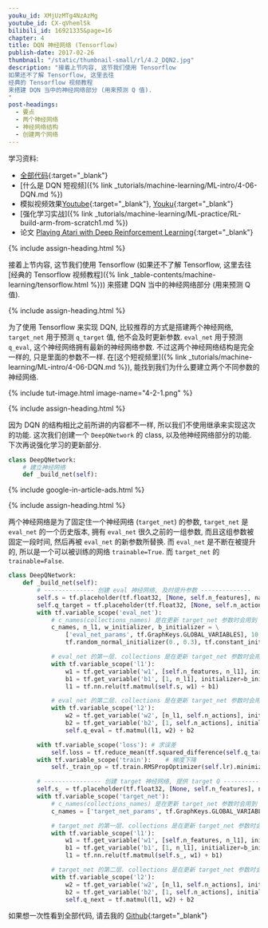 ```yaml
---
youku_id: XMjUzMTg4NzAzMg
youtube_id: CX-qVhemlSk
bilibili_id: 16921335&page=16
chapter: 4
title: DQN 神经网络 (Tensorflow)
publish-date: 2017-02-26
thumbnail: "/static/thumbnail-small/rl/4.2_DQN2.jpg"
description: "接着上节内容, 这节我们使用 Tensorflow
如果还不了解 Tensorflow, 这里去往
经典的 Tensorflow 视频教程
来搭建 DQN 当中的神经网络部分 (用来预测 Q 值).
"
post-headings:
  - 要点
  - 两个神经网络
  - 神经网络结构
  - 创建两个网络
---
```


学习资料:
  * [全部代码](https://github.com/MorvanZhou/Reinforcement-learning-with-tensorflow/tree/master/contents/5_Deep_Q_Network){:target="_blank"}
  * [什么是 DQN 短视频]({% link _tutorials/machine-learning/ML-intro/4-06-DQN.md %})
  * 模拟视频效果[Youtube](https://www.youtube.com/playlist?list=PLXO45tsB95cLYyEsEylpPvTY-8ErPt2O_){:target="_blank"}, [Youku](http://list.youku.com/albumlist/show/id_27485743){:target="_blank"}
  * [强化学习实战]({% link _tutorials/machine-learning/ML-practice/RL-build-arm-from-scratch1.md %})
  * 论文 [Playing Atari with Deep Reinforcement Learning](https://arxiv.org/abs/1312.5602){:target="_blank"}

{% include assign-heading.html %}

接着上节内容, 这节我们使用 Tensorflow
(如果还不了解 Tensorflow, 这里去往
[经典的 Tensorflow 视频教程]({% link _table-contents/machine-learning/tensorflow.html %}))
来搭建 DQN 当中的神经网络部分 (用来预测 Q 值).





{% include assign-heading.html %}

为了使用 Tensorflow 来实现 DQN, 比较推荐的方式是搭建两个神经网络, `target_net` 用于预测 `q_target` 值, 他不会及时更新参数.
`eval_net` 用于预测 `q_eval`, 这个神经网络拥有最新的神经网络参数. 不过这两个神经网络结构是完全一样的, 只是里面的参数不一样.
在[这个短视频里]({% link _tutorials/machine-learning/ML-intro/4-06-DQN.md %}), 能找到我们为什么要建立两个不同参数的神经网络.

{% include tut-image.html image-name="4-2-1.png" %}

{% include assign-heading.html %}

因为 DQN 的结构相比之前所讲的内容都不一样, 所以我们不使用继承来实现这次的功能.
这次我们创建一个 `DeepQNetwork` 的 class, 以及他神经网络部分的功能. 下次再说强化学习的更新部分.

```python
class DeepQNetwork:
    # 建立神经网络
    def _build_net(self):
```


{% include google-in-article-ads.html %}

{% include assign-heading.html %}

两个神经网络是为了固定住一个神经网络 (`target_net`) 的参数, `target_net` 是 `eval_net` 的一个历史版本,
拥有 `eval_net` 很久之前的一组参数, 而且这组参数被固定一段时间, 然后再被 `eval_net` 的新参数所替换.
而 `eval_net` 是不断在被提升的, 所以是一个可以被训练的网络 `trainable=True`. 而 `target_net` 的 `trainable=False`.

```python
class DeepQNetwork:
    def _build_net(self):
        # -------------- 创建 eval 神经网络, 及时提升参数 --------------
        self.s = tf.placeholder(tf.float32, [None, self.n_features], name='s')  # 用来接收 observation
        self.q_target = tf.placeholder(tf.float32, [None, self.n_actions], name='Q_target') # 用来接收 q_target 的值, 这个之后会通过计算得到
        with tf.variable_scope('eval_net'):
            # c_names(collections_names) 是在更新 target_net 参数时会用到
            c_names, n_l1, w_initializer, b_initializer = \
                ['eval_net_params', tf.GraphKeys.GLOBAL_VARIABLES], 10, \
                tf.random_normal_initializer(0., 0.3), tf.constant_initializer(0.1)  # config of layers

            # eval_net 的第一层. collections 是在更新 target_net 参数时会用到
            with tf.variable_scope('l1'):
                w1 = tf.get_variable('w1', [self.n_features, n_l1], initializer=w_initializer, collections=c_names)
                b1 = tf.get_variable('b1', [1, n_l1], initializer=b_initializer, collections=c_names)
                l1 = tf.nn.relu(tf.matmul(self.s, w1) + b1)

            # eval_net 的第二层. collections 是在更新 target_net 参数时会用到
            with tf.variable_scope('l2'):
                w2 = tf.get_variable('w2', [n_l1, self.n_actions], initializer=w_initializer, collections=c_names)
                b2 = tf.get_variable('b2', [1, self.n_actions], initializer=b_initializer, collections=c_names)
                self.q_eval = tf.matmul(l1, w2) + b2

        with tf.variable_scope('loss'): # 求误差
            self.loss = tf.reduce_mean(tf.squared_difference(self.q_target, self.q_eval))
        with tf.variable_scope('train'):    # 梯度下降
            self._train_op = tf.train.RMSPropOptimizer(self.lr).minimize(self.loss)

        # ---------------- 创建 target 神经网络, 提供 target Q ---------------------
        self.s_ = tf.placeholder(tf.float32, [None, self.n_features], name='s_')    # 接收下个 observation
        with tf.variable_scope('target_net'):
            # c_names(collections_names) 是在更新 target_net 参数时会用到
            c_names = ['target_net_params', tf.GraphKeys.GLOBAL_VARIABLES]

            # target_net 的第一层. collections 是在更新 target_net 参数时会用到
            with tf.variable_scope('l1'):
                w1 = tf.get_variable('w1', [self.n_features, n_l1], initializer=w_initializer, collections=c_names)
                b1 = tf.get_variable('b1', [1, n_l1], initializer=b_initializer, collections=c_names)
                l1 = tf.nn.relu(tf.matmul(self.s_, w1) + b1)

            # target_net 的第二层. collections 是在更新 target_net 参数时会用到
            with tf.variable_scope('l2'):
                w2 = tf.get_variable('w2', [n_l1, self.n_actions], initializer=w_initializer, collections=c_names)
                b2 = tf.get_variable('b2', [1, self.n_actions], initializer=b_initializer, collections=c_names)
                self.q_next = tf.matmul(l1, w2) + b2

```


如果想一次性看到全部代码, 请去我的 [Github](https://github.com/MorvanZhou/Reinforcement-learning-with-tensorflow/tree/master/contents/5_Deep_Q_Network){:target="_blank"}